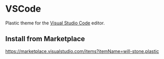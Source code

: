 # VSCode

Plastic theme for the [Visual Studio Code](https://code.visualstudio.com/)
editor.

## Install from Marketplace

https://marketplace.visualstudio.com/items?itemName=will-stone.plastic

